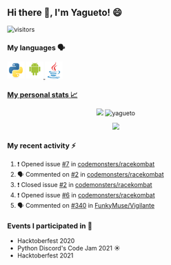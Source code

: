 ## Hi there 👋, I'm Yagueto! 😄


![visitors](https://visitor-badge-reloaded.herokuapp.com/badge?page_id=yagueto&style=for-the-badge)

### My languages 🗣️

<p align="left"> <img src="https://raw.githubusercontent.com/devicons/devicon/master/icons/python/python-original.svg" alt="python" width="40" height="40"/> </a> <a href="https://developer.android.com" target="_blank"> <img src="https://raw.githubusercontent.com/devicons/devicon/master/icons/android/android-original-wordmark.svg" alt="android" width="40" height="40"/> </a> <a href="https://www.java.com" target="_blank"> <img src="https://raw.githubusercontent.com/devicons/devicon/master/icons/java/java-original.svg" alt="java" width="40" height="40"/> </a> <a href="https://www.linux.org/" target="_blank"> </a> <a href="https://www.python.org" target="_blank"> </p>

### My personal stats 📈
<div align="center"> 
  <a>
    <img src=https://github-readme-stats.vercel.app/api?username=yagueto&count_private=true&show_icons=true width=50%></img>
  </a>
  <img src="https://github-readme-streak-stats.herokuapp.com/?user=yagueto" alt="yagueto" width=49% />
</div>

<p align="center">
  <a href=https://metrics.lecoq.io/>
       <img src=https://metrics.lecoq.io/yagueto?template=classic&base.header=0&base.activity=0&base.community=0&base.repositories=0&base.metadata=0&achievements=1&achievements.threshold=C&achievements.secrets=true&achievements.display=compact&achievements.limit=0&config.timezone=Europe%2FMadrid&config.display=large/>
  </a>
</p>


### My recent activity ⚡

  <!--START_SECTION:activity-->
1. ❗️ Opened issue [#7](https://github.com/codemonsters/racekombat/issues/7) in [codemonsters/racekombat](https://github.com/codemonsters/racekombat)
2. 🗣 Commented on [#2](https://github.com/codemonsters/racekombat/issues/2) in [codemonsters/racekombat](https://github.com/codemonsters/racekombat)
3. ❗️ Closed issue [#2](https://github.com/codemonsters/racekombat/issues/2) in [codemonsters/racekombat](https://github.com/codemonsters/racekombat)
4. ❗️ Opened issue [#6](https://github.com/codemonsters/racekombat/issues/6) in [codemonsters/racekombat](https://github.com/codemonsters/racekombat)
5. 🗣 Commented on [#340](https://github.com/FunkyMuse/Vigilante/issues/340) in [FunkyMuse/Vigilante](https://github.com/FunkyMuse/Vigilante)
  <!--END_SECTION:activity-->
  

### Events I participated in 📆

- Hacktoberfest 2020
- Python Discord's Code Jam 2021 ☀️
- Hacktoberfest 2021


